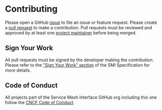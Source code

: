 # Contributing

Please open a GitHub [issue][1] to file an issue or feature request. Please create a [pull request][2] to make a contribution. Pull requests must be reviewed and approved by at least one [project maintainer](./CODEOWNERS) before being merged.

## Sign Your Work

All pull requests must be signed by the developer making the contribution.
Please refer to the ["Sign Your Work" section](https://github.com/servicemeshinterface/smi-spec/blob/main/CONTRIBUTING.md#sign-your-work) of the SMI Specification for more details.

## Code of Conduct

All projects part of the Service Mesh Interface GitHub org including this one follow the [CNCF Code of Conduct][3].

[1]: https://github.com/servicemeshinterface/smi-controller-sdk/issues
[2]: https://github.com/servicemeshinterface/smi-controller-sdk/pulls
[3]: https://github.com/cncf/foundation/blob/master/code-of-conduct.md